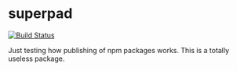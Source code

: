 # superpad

[![Build Status](https://travis-ci.org/tomasv/superpad.svg?branch=master)](https://travis-ci.org/tomasv/superpad)

Just testing how publishing of npm packages works. This is a totally useless package.
